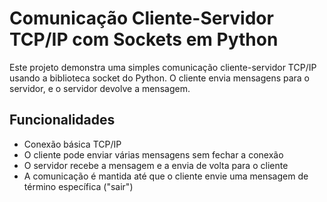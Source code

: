 # Comunicação Cliente-Servidor TCP/IP com Sockets em Python

Este projeto demonstra uma simples comunicação cliente-servidor TCP/IP usando a biblioteca socket do Python. O cliente envia mensagens para o servidor, e o servidor devolve a mensagem.

## Funcionalidades

- Conexão básica TCP/IP
- O cliente pode enviar várias mensagens sem fechar a conexão
- O servidor recebe a mensagem e a envia de volta para o cliente
- A comunicação é mantida até que o cliente envie uma mensagem de término específica ("sair")

